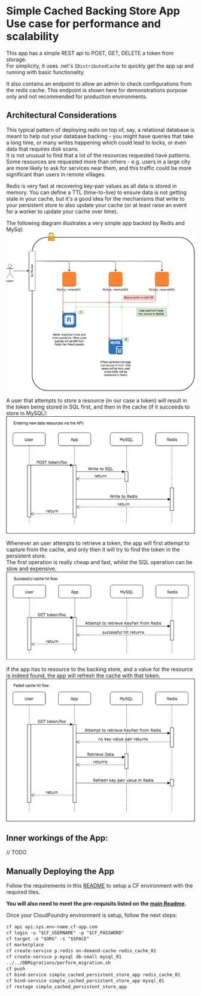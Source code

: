 # Simple Cached Backing Store App Use case for performance and scalability

This app has a simple REST api to POST, GET, DELETE a token from storage.  
For simplicity, it uses .net's `IDistributedCache` to quickly get the app up and running with basic functionality.

It also contains an endpoint to allow an admin to check configurations from the redis cache. This endpoint is shown here for demonstrations purpose only and not recommended for production environments.

## Architectural Considerations
This typical pattern of deploying redis on top of, say, a relational database is meant to help out your database backing - you might have queries that take a long time, or many writes happening which could lead to locks, or even data that requires disk scans.  
It is not unusual to find that a lot of the resources requested have patterns. Some resources are requested more than others - e.g. users in a large city are more likely to ask for services near them, and this traffic could be more significant than users in remote villages.

Redis is very fast at recovering key-pair values as all data is stored in memory. You can define a TTL (time-to-live) to ensure data is not getting stale in your cache, but it's a good idea for the mechanisms that write to your persistent store to also update your cache (or at least raise an event for a worker to update your cache over time).

The following diagram illustrates a very simple app backed by Redis and MySql:  
![SimplePersistentStoreAppArchitectureDiagram](/assets/simple_cached_persistent_store_app/diagrams/ArchitectureDiagram_01.png "Simple Persistent Store App Architecture Diagram")


A user that attempts to store a resource (in our case a token) will result in the token being stored in SQL first, and then in the cache (if it succeeds to store in MySQL):  
![DataInsertionSequenceDiagram](/assets/simple_cached_persistent_store_app/diagrams/DataInsertionSeq_01.png "Data Insertion Sequence Diagram")

Whenever an user attempts to retrieve a token, the app will first attempt to capture from the cache, and only then it will try to find the token in the persistent store.  
The first operation is really cheap and fast, whilst the SQL operation can be slow and expensive.  
![SuccessfullDataRetrievelSequenceDiagram](/assets/simple_cached_persistent_store_app/diagrams/SuccessfullDataRetrievalSeq_01.png "Successfull Data Retrievel Sequence Diagram")
<br>

If the app has to resource to the backing store, and a value for the resource is indeed found, the app will refresh the cache with that token.  
![NoHitDataRetrievalSequenceDiagram](/assets/simple_cached_persistent_store_app/diagrams/NoHitDataRetrievalSeq_01.png "No Hit Data Retrieval Sequence Diagram")


## Inner workings of the App:
// TODO


## Manually Deploying the App
Follow the requirements in this [README](../../README.md) to setup a CF environment with the required tiles.

__You will also need to meet the pre-requisits listed on the [main Readme](../README.md).__

Once your CloudFoundry environment is setup, follow the next steps:

```
cf api api.sys.env-name.cf-app.com
cf login -u "$CF_USERNAME" -p "$CF_PASSWORD"
cf target -o "$ORG" -s "$SPACE"
cf marketplace
cf create-service p.redis on-demand-cache redis_cache_01
cf create-service p.mysql db-small mysql_01
../../DBMigrations/perform_migration.sh
cf push
cf bind-service simple_cached_persistent_store_app redis_cache_01
cf bind-service simple_cached_persistent_store_app mysql_01
cf restage simple_cached_persistent_store_app
```